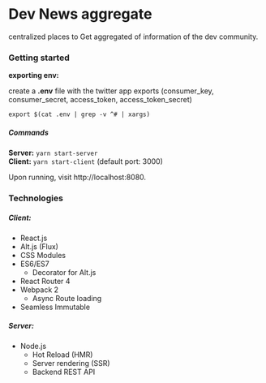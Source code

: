 # Dev News aggregate

centralized places to Get aggregated of information of the dev community.

### Getting started

**exporting env:**

create a **.env** file with the twitter app exports (consumer_key, consumer_secret, access_token, access_token_secret)

```shell
export $(cat .env | grep -v ^# | xargs)
```

##### Commands

**Server:** `yarn start-server`     
**Client:** `yarn start-client` (default port: 3000)

Upon running, visit http://localhost:8080.

### Technologies

##### Client:
* React.js
* Alt.js (Flux)
* CSS Modules
* ES6/ES7
  - Decorator for Alt.js
* React Router 4
* Webpack 2
  - Async Route loading
* Seamless Immutable

##### Server:
* Node.js
  - Hot Reload (HMR)
  - Server rendering (SSR)
  - Backend REST API
